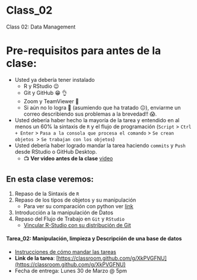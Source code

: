 # Class_02
Class 02: Data Management

# Pre-requisitos para antes de la clase:
- Usted ya debería tener instalado
  * R y RStudio :wink:
  * Git y GitHub :grin: :ok_hand:
  * Zoom y TeamViewer :muscle:
  * Si aún no lo logra :see_no_evil: (asumiendo que ha tratado :neutral_face:), enviarme un correo describiendo sus problemas a la brevedad!! :scream:.
- Usted debería haber hecho la mayoría de la tarea y entendido en al menos un 60% la sintaxis de `R` y el flujo de programación (`Script` > `Ctrl + Enter` > `Pasa a la consola que procesa el comando` > `Se crean objetos `> `Se trabajan con los objetos`)
- Usted debería haber logrado mandar la tarea haciendo `commits` y `Push` desde RStudio o GitHub Desktop.
  * :tv: **Ver video antes de la clase** [video](https://youtu.be/w3jLJU7DT5E)

## En esta clase veremos:
1. Repaso de la Sintaxis de `R`
2. Repaso de los tipos de objetos y su manipulación
    * Para ver su comparación con python ver [link](https://blog.rstudio.com/2018/03/26/reticulate-r-interface-to-python/)
3. Introducción a la manipulación de Datos
4. Repaso del Flujo de Trabajo en  `Git` y `RStudio` 
    * [Vincular R-Studio con su distribución de Git](https://happygitwithr.com/rstudio-git-github.html )
  

 
#### Tarea_02: Manipulación, limpieza y Descripción de una base de datos

- [Instrucciones de cómo mandar las tareas](Instrucciones_de_como_hacer_las_tareas.pdf)
- **Link de la tarea**: [https://classroom.github.com/g/XkPVGFNU](https://classroom.github.com/g/XkPVGFNU)
- Fecha de entrega: Lunes 30 de Marzo @ 5pm

 
 
